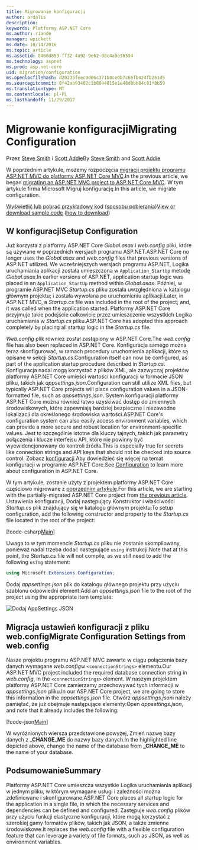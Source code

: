 ```yaml
---
title: Migrowanie konfiguracji
author: ardalis
description: 
keywords: Platformy ASP.NET Core
ms.author: riande
manager: wpickett
ms.date: 10/14/2016
ms.topic: article
ms.assetid: 8468d859-ff32-4a92-9e62-08c4a9e36594
ms.technology: aspnet
ms.prod: asp.net-core
uid: migration/configuration
ms.openlocfilehash: d20235feec9d66c371b8ce0b7c66fb424fb261d5
ms.sourcegitcommit: 8f42ab93402c1b8044815e1e48d0bb84c81f8b59
ms.translationtype: MT
ms.contentlocale: pl-PL
ms.lasthandoff: 11/29/2017
---
```

# <a name="migrating-configuration"></a><span data-ttu-id="f9136-103">Migrowanie konfiguracji</span><span class="sxs-lookup"><span data-stu-id="f9136-103">Migrating Configuration</span></span>

<span data-ttu-id="f9136-104">Przez [Steve Smith](https://ardalis.com/) i [Scott Addie](https://scottaddie.com)</span><span class="sxs-lookup"><span data-stu-id="f9136-104">By [Steve Smith](https://ardalis.com/) and [Scott Addie](https://scottaddie.com)</span></span>

<span data-ttu-id="f9136-105">W poprzednim artykule, możemy rozpoczęcia [migracji projektu programu ASP.NET MVC do platformy ASP.NET Core MVC](mvc.md).</span><span class="sxs-lookup"><span data-stu-id="f9136-105">In the previous article, we began [migrating an ASP.NET MVC project to ASP.NET Core MVC](mvc.md).</span></span> <span data-ttu-id="f9136-106">W tym artykule firma Microsoft Migruj konfigurację.</span><span class="sxs-lookup"><span data-stu-id="f9136-106">In this article, we migrate configuration.</span></span>

<span data-ttu-id="f9136-107">[Wyświetlić lub pobrać przykładowy kod](https://github.com/aspnet/Docs/tree/master/aspnetcore/migration/configuration/samples) ([sposobu pobierania](xref:tutorials/index#how-to-download-a-sample))</span><span class="sxs-lookup"><span data-stu-id="f9136-107">[View or download sample code](https://github.com/aspnet/Docs/tree/master/aspnetcore/migration/configuration/samples) ([how to download](xref:tutorials/index#how-to-download-a-sample))</span></span>

## <a name="setup-configuration"></a><span data-ttu-id="f9136-108">W konfiguracji</span><span class="sxs-lookup"><span data-stu-id="f9136-108">Setup Configuration</span></span>

<span data-ttu-id="f9136-109">Już korzysta z platformy ASP.NET Core *Global.asax* i *web.config* pliki, które są używane w poprzednich wersjach programu ASP.NET.</span><span class="sxs-lookup"><span data-stu-id="f9136-109">ASP.NET Core no longer uses the *Global.asax* and *web.config* files that previous versions of ASP.NET utilized.</span></span> <span data-ttu-id="f9136-110">We wcześniejszych wersjach programu ASP.NET, Logika uruchamiania aplikacji została umieszczona w `Application_StartUp` metodę *Global.asax*.</span><span class="sxs-lookup"><span data-stu-id="f9136-110">In earlier versions of ASP.NET, application startup logic was placed in an `Application_StartUp` method within *Global.asax*.</span></span> <span data-ttu-id="f9136-111">Później, w programie ASP.NET MVC *Startup.cs* pliku została uwzględniona w katalogu głównym projektu; i została wywołana po uruchomieniu aplikacji.</span><span class="sxs-lookup"><span data-stu-id="f9136-111">Later, in ASP.NET MVC, a *Startup.cs* file was included in the root of the project; and, it was called when the application started.</span></span> <span data-ttu-id="f9136-112">Platformy ASP.NET Core przyjmuje takie podejście całkowicie przez umieszczenie wszystkich Logika uruchamiania w *Startup.cs* pliku.</span><span class="sxs-lookup"><span data-stu-id="f9136-112">ASP.NET Core has adopted this approach completely by placing all startup logic in the *Startup.cs* file.</span></span>

<span data-ttu-id="f9136-113">*Web.config* plik również został zastąpiony w ASP.NET Core.</span><span class="sxs-lookup"><span data-stu-id="f9136-113">The *web.config* file has also been replaced in ASP.NET Core.</span></span> <span data-ttu-id="f9136-114">Konfiguracja samego można teraz skonfigurować, w ramach procedury uruchomienia aplikacji, które są opisane w sekcji *Startup.cs*.</span><span class="sxs-lookup"><span data-stu-id="f9136-114">Configuration itself can now be configured, as part of the application startup procedure described in *Startup.cs*.</span></span> <span data-ttu-id="f9136-115">Konfiguracja nadal mogą korzystać z plików XML, ale zazwyczaj projektów platformy ASP.NET Core umieści wartości konfiguracji w formacie JSON pliku, takich jak *appsettings.json*.</span><span class="sxs-lookup"><span data-stu-id="f9136-115">Configuration can still utilize XML files, but typically ASP.NET Core projects will place configuration values in a JSON-formatted file, such as *appsettings.json*.</span></span> <span data-ttu-id="f9136-116">System konfiguracji platformy ASP.NET Core można również łatwo uzyskiwać dostęp do zmiennych środowiskowych, które zapewniają bardziej bezpieczne i niezawodne lokalizacji dla określonego środowiska wartości.</span><span class="sxs-lookup"><span data-stu-id="f9136-116">ASP.NET Core's configuration system can also easily access environment variables, which can provide a more secure and robust location for environment-specific values.</span></span> <span data-ttu-id="f9136-117">Jest to szczególnie istotne dla kluczy tajnych, takich jak parametry połączenia i klucze interfejsu API, które nie powinny być wyewidencjonowany do kontroli źródła.</span><span class="sxs-lookup"><span data-stu-id="f9136-117">This is especially true for secrets like connection strings and API keys that should not be checked into source control.</span></span> <span data-ttu-id="f9136-118">Zobacz [konfiguracji](xref:fundamentals/configuration/index) Aby dowiedzieć się więcej na temat konfiguracji w programie ASP.NET Core.</span><span class="sxs-lookup"><span data-stu-id="f9136-118">See [Configuration](xref:fundamentals/configuration/index) to learn more about configuration in ASP.NET Core.</span></span>

<span data-ttu-id="f9136-119">W tym artykule, zostanie użyty z projektem platformy ASP.NET Core częściowo migrowane z [poprzednim artykule](mvc.md).</span><span class="sxs-lookup"><span data-stu-id="f9136-119">For this article, we are starting with the partially-migrated ASP.NET Core project from [the previous article](mvc.md).</span></span> <span data-ttu-id="f9136-120">Ustawienia konfiguracji, Dodaj następujący Konstruktor i właściwości *Startup.cs* plik znajdujący się w katalogu głównym projektu:</span><span class="sxs-lookup"><span data-stu-id="f9136-120">To setup configuration, add the following constructor and property to the *Startup.cs* file located in the root of the project:</span></span>

[!code-csharp[Main](configuration/samples/WebApp1/src/WebApp1/Startup.cs?range=11-21)]

<span data-ttu-id="f9136-121">Uwaga to w tym momencie *Startup.cs* pliku nie zostanie skompilowany, ponieważ nadal trzeba dodać następujące `using` instrukcji:</span><span class="sxs-lookup"><span data-stu-id="f9136-121">Note that at this point, the *Startup.cs* file will not compile, as we still need to add the following `using` statement:</span></span>

```csharp
using Microsoft.Extensions.Configuration;
```

<span data-ttu-id="f9136-122">Dodaj *appsettings.json* plik do katalogu głównego projektu przy użyciu szablonu odpowiedni element:</span><span class="sxs-lookup"><span data-stu-id="f9136-122">Add an *appsettings.json* file to the root of the project using the appropriate item template:</span></span>

![Dodaj AppSettings JSON](configuration/_static/add-appsettings-json.png)

## <a name="migrate-configuration-settings-from-webconfig"></a><span data-ttu-id="f9136-124">Migracja ustawień konfiguracji z pliku web.config</span><span class="sxs-lookup"><span data-stu-id="f9136-124">Migrate Configuration Settings from web.config</span></span>

<span data-ttu-id="f9136-125">Nasze projektu programu ASP.NET MVC zawarte w ciągu połączenia bazy danych wymagane *web.config*w `<connectionStrings>` elementu.</span><span class="sxs-lookup"><span data-stu-id="f9136-125">Our ASP.NET MVC project included the required database connection string in *web.config*, in the `<connectionStrings>` element.</span></span> <span data-ttu-id="f9136-126">W naszym projektem platformy ASP.NET Core zamierzamy przechowywać tych informacji w *appsettings.json* pliku.</span><span class="sxs-lookup"><span data-stu-id="f9136-126">In our ASP.NET Core project, we are going to store this information in the *appsettings.json* file.</span></span> <span data-ttu-id="f9136-127">Otwórz *appsettings.json*i należy pamiętać, że już obejmuje następujące elementy:</span><span class="sxs-lookup"><span data-stu-id="f9136-127">Open *appsettings.json*, and note that it already includes the following:</span></span>

[!code-json[Main](../migration/configuration/samples/WebApp1/src/WebApp1/appsettings.json?highlight=4)]


<span data-ttu-id="f9136-128">W wyróżnionych wiersza przedstawione powyżej, Zmień nazwę bazy danych z **_CHANGE_ME** do nazwy bazy danych.</span><span class="sxs-lookup"><span data-stu-id="f9136-128">In the highlighted line depicted above, change the name of the database from **_CHANGE_ME** to the name of your database.</span></span>

## <a name="summary"></a><span data-ttu-id="f9136-129">Podsumowanie</span><span class="sxs-lookup"><span data-stu-id="f9136-129">Summary</span></span>

<span data-ttu-id="f9136-130">Platformy ASP.NET Core umieszcza wszystkie Logika uruchamiania aplikacji w jednym pliku, w którym wymagane usługi i zależności można zdefiniowane i skonfigurowane.</span><span class="sxs-lookup"><span data-stu-id="f9136-130">ASP.NET Core places all startup logic for the application in a single file, in which the necessary services and dependencies can be defined and configured.</span></span> <span data-ttu-id="f9136-131">Zastępuje *web.config* plików przy użyciu funkcji elastyczne konfiguracji, które mogą korzystać z szerokiej gamy formatów plików, takich jak JSON, a także zmienne środowiskowe.</span><span class="sxs-lookup"><span data-stu-id="f9136-131">It replaces the *web.config* file with a flexible configuration feature that can leverage a variety of file formats, such as JSON, as well as environment variables.</span></span>
